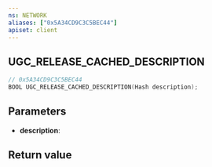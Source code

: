 ```yaml
---
ns: NETWORK
aliases: ["0x5A34CD9C3C5BEC44"]
apiset: client
---
```

## UGC_RELEASE_CACHED_DESCRIPTION

```c
// 0x5A34CD9C3C5BEC44
BOOL UGC_RELEASE_CACHED_DESCRIPTION(Hash description);
```


## Parameters
* **description**:

## Return value